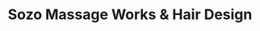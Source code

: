 ---
title: "Sozo Massage Works & Hair Design"
url: /carmel/sozo-massage-works-and-hair-design/
shop: massage
---